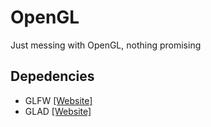 # OpenGL
Just messing with OpenGL, nothing promising

## Depedencies
* GLFW [[Website]](https://www.glfw.org/)
* GLAD [[Website]](https://glad.dav1d.de/)
